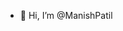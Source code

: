 - 👋 Hi, I’m @ManishPatil

<!---
patilmanish1486/patilmanish1486 is a ✨ special ✨ repository because its `README.md` (this file) appears on your GitHub profile.
You can click the Preview link to take a look at your changes.
--->
